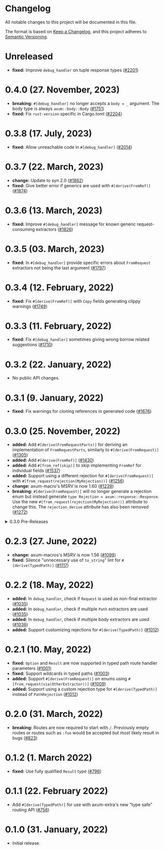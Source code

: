 # Changelog

All notable changes to this project will be documented in this file.

The format is based on [Keep a Changelog](https://keepachangelog.com/en/1.0.0/),
and this project adheres to [Semantic Versioning](https://semver.org/spec/v2.0.0.html).

# Unreleased

- **fixed:** Improve `debug_handler` on tuple response types ([#2201])

[#2201]: https://github.com/tokio-rs/axum/pull/2201

# 0.4.0 (27. November, 2023)

- **breaking:** `#[debug_handler]` no longer accepts a `body = _` argument. The
  body type is always `axum::body::Body` ([#1751])
- **fixed:** Fix `rust-version` specific in Cargo.toml ([#2204])

[#2204]: https://github.com/tokio-rs/axum/pull/2204
[#1751]: https://github.com/tokio-rs/axum/pull/1751

# 0.3.8 (17. July, 2023)

- **fixed:** Allow unreachable code in `#[debug_handler]` ([#2014])

[#2014]: https://github.com/tokio-rs/axum/pull/2014

# 0.3.7 (22. March, 2023)

- **change:** Update to syn 2.0 ([#1862])
- **fixed:** Give better error if generics are used with `#[derive(FromRef)]` ([#1874])

[#1862]: https://github.com/tokio-rs/axum/pull/1862
[#1874]: https://github.com/tokio-rs/axum/pull/1874

# 0.3.6 (13. March, 2023)

- **fixed:** Improve `#[debug_handler]` message for known generic
  request-consuming extractors ([#1826])

[#1826]: https://github.com/tokio-rs/axum/pull/1826

# 0.3.5 (03. March, 2023)

- **fixed:** In `#[debug_handler]` provide specific errors about `FromRequest`
  extractors not being the last argument ([#1797])

[#1797]: https://github.com/tokio-rs/axum/pull/1797

# 0.3.4 (12. February, 2022)

- **fixed:** Fix `#[derive(FromRef)]` with `Copy` fields generating clippy warnings ([#1749])

[#1749]: https://github.com/tokio-rs/axum/pull/1749

# 0.3.3 (11. February, 2022)

- **fixed:** Fix `#[debug_handler]` sometimes giving wrong borrow related suggestions ([#1710])

[#1710]: https://github.com/tokio-rs/axum/pull/1710

# 0.3.2 (22. January, 2022)

- No public API changes.

# 0.3.1 (9. January, 2022)

- **fixed:** Fix warnings for cloning references in generated code ([#1676])

[#1676]: https://github.com/tokio-rs/axum/pull/1676

# 0.3.0 (25. November, 2022)

- **added:** Add `#[derive(FromRequestParts)]` for deriving an implementation of
  `FromRequestParts`, similarly to `#[derive(FromRequest)]` ([#1305])
- **added:** Add `#[derive(FromRef)]` ([#1430])
- **added:** Add `#[from_ref(skip)]` to skip implementing `FromRef` for individual fields ([#1537])
- **added:** Support using a different rejection for `#[derive(FromRequest)]`
  with `#[from_request(rejection(MyRejection))]` ([#1256])
- **change:** axum-macro's MSRV is now 1.60 ([#1239])
- **breaking:** `#[derive(FromRequest)]` will no longer generate a rejection
  enum but instead generate `type Rejection = axum::response::Response`. Use the
  new `#[from_request(rejection(MyRejection))]` attribute to change this.
  The `rejection_derive` attribute has also been removed ([#1272])

[#1239]: https://github.com/tokio-rs/axum/pull/1239
[#1256]: https://github.com/tokio-rs/axum/pull/1256
[#1272]: https://github.com/tokio-rs/axum/pull/1272
[#1305]: https://github.com/tokio-rs/axum/pull/1305
[#1430]: https://github.com/tokio-rs/axum/pull/1430
[#1537]: https://github.com/tokio-rs/axum/pull/1537

<details>
<summary>0.3.0 Pre-Releases</summary>

# 0.3.0-rc.3 (18. November, 2022)

- **added:** Add `#[from_ref(skip)]` to skip implementing `FromRef` for individual fields ([#1537])

[#1537]: https://github.com/tokio-rs/axum/pull/1537

# 0.3.0-rc.2 (8. November, 2022)

- **added:** Add `#[derive(FromRef)]` ([#1430])

[#1430]: https://github.com/tokio-rs/axum/pull/1430

# 0.3.0-rc.1 (23. August, 2022)

- **change:** axum-macro's MSRV is now 1.60 ([#1239])
- **added:** Support using a different rejection for `#[derive(FromRequest)]`
  with `#[from_request(rejection(MyRejection))]` ([#1256])
- **breaking:** `#[derive(FromRequest)]` will no longer generate a rejection
  enum but instead generate `type Rejection = axum::response::Response`. Use the
  new `#[from_request(rejection(MyRejection))]` attribute to change this.
  The `rejection_derive` attribute has also been removed ([#1272])
- **added:** Add `#[derive(FromRequestParts)]` for deriving an implementation of
  `FromRequestParts`, similarly to `#[derive(FromRequest)]` ([#1305])

[#1239]: https://github.com/tokio-rs/axum/pull/1239
[#1256]: https://github.com/tokio-rs/axum/pull/1256
[#1272]: https://github.com/tokio-rs/axum/pull/1272
[#1305]: https://github.com/tokio-rs/axum/pull/1305

</details>

# 0.2.3 (27. June, 2022)

- **change:** axum-macros's MSRV is now 1.56 ([#1098])
- **fixed:** Silence "unnecessary use of `to_string`" lint for `#[derive(TypedPath)]` ([#1117])

[#1098]: https://github.com/tokio-rs/axum/pull/1098
[#1117]: https://github.com/tokio-rs/axum/pull/1117

# 0.2.2 (18. May, 2022)

- **added:** In `debug_handler`, check if `Request` is used as non-final extractor ([#1035])
- **added:** In `debug_handler`, check if multiple `Path` extractors are used ([#1035])
- **added:** In `debug_handler`, check if multiple body extractors are used ([#1036])
- **added:** Support customizing rejections for `#[derive(TypedPath)]` ([#1012])

[#1035]: https://github.com/tokio-rs/axum/pull/1035
[#1036]: https://github.com/tokio-rs/axum/pull/1036
[#1012]: https://github.com/tokio-rs/axum/pull/1012

# 0.2.1 (10. May, 2022)

- **fixed:** `Option` and `Result` are now supported in typed path route handler parameters ([#1001])
- **fixed:** Support wildcards in typed paths ([#1003])
- **added:** Support `#[derive(FromRequest)]` on enums using `#[from_request(via(OtherExtractor))]` ([#1009])
- **added:** Support using a custom rejection type for `#[derive(TypedPath)]`
  instead of `PathRejection` ([#1012])

[#1001]: https://github.com/tokio-rs/axum/pull/1001
[#1003]: https://github.com/tokio-rs/axum/pull/1003
[#1009]: https://github.com/tokio-rs/axum/pull/1009
[#1012]: https://github.com/tokio-rs/axum/pull/1012

# 0.2.0 (31. March, 2022)

- **breaking:** Routes are now required to start with `/`. Previously empty routes or routes such
  as `:foo` would be accepted but most likely result in bugs ([#823])

[#823]: https://github.com/tokio-rs/axum/pull/823

# 0.1.2 (1. March 2022)

- **fixed:** Use fully qualified `Result` type ([#796])

[#796]: https://github.com/tokio-rs/axum/pull/796

# 0.1.1 (22. February 2022)

- Add `#[derive(TypedPath)]` for use with axum-extra's new "type safe" routing API ([#756])

[#756]: https://github.com/tokio-rs/axum/pull/756

# 0.1.0 (31. January, 2022)

- Initial release.

